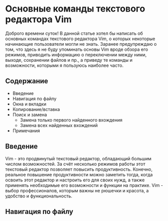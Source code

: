 # Основные команды текстового редактора Vim

Доброго времени суток! В данной статье хотел бы написать об основных командах текстового редактора Vim, о которых некоторые начинающие пользователи могли не знать. Заранее предупреждаю о том, что здесь я не буду упоминать основы Vim вроде обзора его режимов, приводить информацию о переключении между ними, выходе, сохранении файлов и пр., а приведу те команды и возможности, которыми я пользуюсь наиболее часто.

## Содержание

- Введение
- Навигация по файлу
- Окна и вкладки
- Копирование/вставка
- Поиск и замена
	- Замена только первого найденного вхождения
	- Замена всех найденных вхождений
- Примечания

## Введение

Vim - это продвинутый текстовый редактор, обладающий большим числом возможностей. За счёт несколько режимов работы этот текстовый редактор позволяет повысить продуктивность. Конечно, реальное повышение продуктивности можно заметить тогда, когда освоить этот редактор и настроить его для своих нужд, а также применять необходимые его возможности и функции на практике. Vim - выбор профессионалов, которым важны не рюшечки и красота, а удобство и функциональность.

## Навигация по файлу

